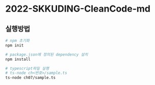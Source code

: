 # 2022-SKKUDING-CleanCode-md

## 실행방법

```bash
# npm 초기화
npm init

# package.json에 정의된 dependency 설치
npm install

# typescript파일 실행
# ts-node ch<번호>/sample.ts
ts-node ch07/sample.ts
```
